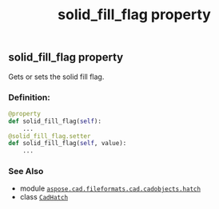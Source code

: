 ﻿---
title: solid_fill_flag property
second_title: Aspose.CAD for Python via .NET API References
description: 
type: docs
weight: 720
url: /python-net/aspose.cad.fileformats.cad.cadobjects.hatch/cadhatch/solid_fill_flag/
is_root: false
---

## solid_fill_flag property


Gets or sets the solid fill flag.
### Definition:
```python
@property
def solid_fill_flag(self):
    ...
@solid_fill_flag.setter
def solid_fill_flag(self, value):
    ...
```

### See Also
* module [`aspose.cad.fileformats.cad.cadobjects.hatch`](../../)
* class [`CadHatch`](/cad/python-net/aspose.cad.fileformats.cad.cadobjects.hatch/cadhatch)
